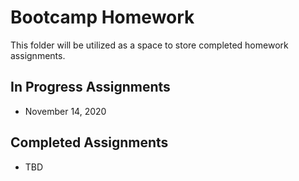 # Bootcamp Homework
This folder will be utilized as a space to store completed homework assignments.

## In Progress Assignments
* November 14, 2020

## Completed Assignments
* TBD
